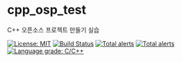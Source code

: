 # cpp_osp_test
C++ 오픈소스 프로젝트 만들기 실습

[![License: MIT](https://img.shields.io/badge/License-MIT-yellow.svg)](https://opensource.org/licenses/MIT)
[![Build Status](https://travis-ci.org/wocks1123/cpp_osp_test.svg?branch=master)](https://travis-ci.org/wocks1123/cpp_osp_test)
[![Total alerts](https://img.shields.io/lgtm/alerts/g/wocks1123/cpp_osp_test.svg?logo=lgtm&logoWidth=18)](https://lgtm.com/projects/g/wocks1123/cpp_osp_test/alerts/)
[![Total alerts](https://img.shields.io/lgtm/alerts/g/wocks1123/cpp_osp_test.svg?logo=lgtm&logoWidth=18)](https://lgtm.com/projects/g/wocks1123/cpp_osp_test/alerts/) [![Language grade: C/C++](https://img.shields.io/lgtm/grade/cpp/g/wocks1123/cpp_osp_test.svg?logo=lgtm&logoWidth=18)](https://lgtm.com/projects/g/wocks1123/cpp_osp_test/context:cpp)
